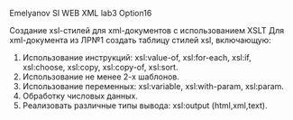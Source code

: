 Emelyanov SI
WEB XML
lab3 Option16

Создание xsl-стилей для xml-документов с использованием XSLT
Для xml-документа из ЛР№1 создать таблицу стилей xsl, включающую:
1.	Использование инструкций: xsl:value-of, xsl:for-each, xsl:if, xsl:choose, xsl:copy, xsl:copy-of, xsl:sort.
2.	Использование не менее 2-х шаблонов.
3.	Использование переменных: xsl:variable, xsl:with-param, xsl:param.
4.	Обработку числовых данных.
5.	Реализовать различные типы вывода: xsl:output (html,xml,text).
